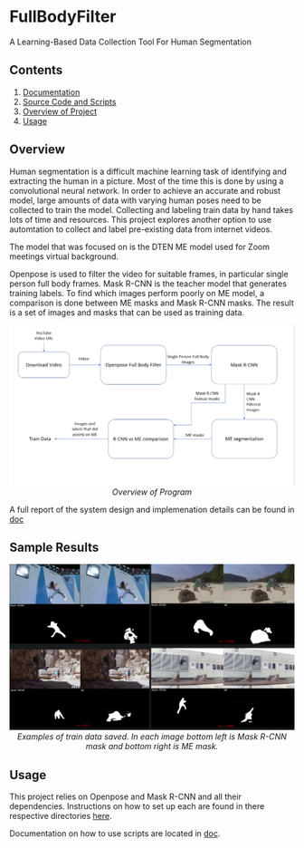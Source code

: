 # FullBodyFilter
A Learning-Based Data Collection Tool For Human Segmentation

## Contents
1. [Documentation](doc/)
2. [Source Code and Scripts](src/)
3. [Overview of Project](#overview)
4. [Usage](#usage)


## Overview
Human segmentation is a difficult machine learning task of identifying and extracting the human in a picture. Most of the time this is done by using a convolutional neural network. In order to achieve an accurate and robust model, large amounts of data with varying human poses need to be collected to train the model. Collecting and labeling train data by hand takes lots of time and resources. This project explores another option to use automtation to collect and label pre-existing data from internet videos. 

The model that was focused on is the DTEN ME model used for Zoom meetings virtual background. 

Openpose is used to filter the video for suitable frames, in particular single person full body frames. Mask R-CNN is the teacher model that generates training labels. To find which images perform poorly on ME model, a comparison is done between ME masks and Mask R-CNN masks. The result is a set of images and masks that can be used as training data.

<p align ="center">
  <img src="/img/overview.png" width="1000" />
  <em>Overview of Program</em>
</p>



A full report of the system design and implemenation details can be found in [doc](doc/)

## Sample Results

<p float="left" align ="center">
  <img src="/img/results.png" width="1000" />
  <em>Examples of train data saved. In each image bottom left is Mask R-CNN mask and bottom right is ME mask.</em>
</p>

## Usage
This project relies on Openpose and Mask R-CNN and all their dependencies. Instructions on how to set up each are found in there respective directories [here](dependencies/).

Documentation on how to use scripts are located in [doc](doc/).
